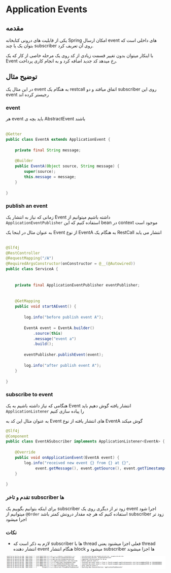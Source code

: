 # Application Events

## مقدمه
یکی از قابلیت های درونی کتابخانه Spring
امکان ارسال event های
داخلی است که بتوان یک یا چند subscriber روی آن تعریف کرد.

با اینکار میتوان بدون تغییر قسمت زیادی از کد روی یک مرحله خاصی از کار که یک Event رخ میدهد
کد جدید اضافه کرد و به انجام کاری پرداخت.


## توضیح مثال
در این مثال یک event به هنگام یک restcall اتفاق میافتد 
و دو subscriber روی این event رجیستر کرده اند


### event 
هر event باید بچه ی AbstractEvent باشند

```java

@Getter
public class EventA extends ApplicationEvent {

    private final String message;

    @Builder
    public EventA(Object source, String message) {
        super(source);
        this.message = message;
    }

}

```

### publish an event
زمانی که نیاز به انتشار یک Event داشته باشیم میتوانیم از
‍‍‍‍```ApplicationEventPublisher``` استفاده کنیم که این bean در context موجود است

به عنوان مثال در اینجا یک Event از نوع EventA به هنگام یک RestCall انتشار می یابد


```java 

@Slf4j
@RestController
@RequestMapping("/A")
@RequiredArgsConstructor(onConstructor = @__(@Autowired))
public class ServiceA {


    private final ApplicationEventPublisher eventPublisher;


    @GetMapping
    public void startAEvent() {

        log.info("before publish event A");

        EventA event = EventA.builder()
            .source(this)
            .message("event a")
            .build();

        eventPublisher.publishEvent(event);

        log.info("after publish event A");
    }

}

```

### subscribe to event
هنگامی که نیاز داشته باشیم به یک Event انتشار یافته گوش دهیم باید
```ApplicationListener``` را پیاده سازی کنیم

به عنوان مثال این کد به Event های انتشار یافته از نوع EventA گوش میکند

```java
@Slf4j
@Component
public class EventASubscriber implements ApplicationListener<EventA> {

    @Override
    public void onApplicationEvent(EventA event) {
        log.info("received new event {} from {} at {}",
             event.getMessage(), event.getSource(), event.getTimestamp());
    }

}
```

### تقدم و تاخر subscriber ها
برای اینکه بتوانیم بگوییم یک subscriber زود تر از دیگری روی یک event اجرا شود
میتوانیم از ```@Order``` استفاده کنیم که هر چه مقدار درونش کمتر باشد
subscriber زود تر اجرا میشود

### نکات
* لازم به ذکر است که subscriber ها با thread فعلی اجزا میشنود یعنی
thread انتشار دهنده event هنگام انتشار block میشود و subscriber ها اجزا میشوند

[![application logs](../img/spring/application-event/logs.png)](../img/spring/application-event/logs.png)
